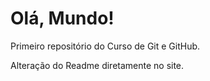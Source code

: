 # Olá, Mundo!
 <p>Primeiro repositório do Curso de Git e GitHub.</p>
 <p>Alteração do Readme diretamente no site.</p>
